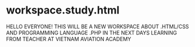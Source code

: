 # workspace.study.html
HELLO EVERYONE! THIS WILL BE A NEW WORKSPACE ABOUT .HTML/CSS AND PROGRAMMING LANGUAGE .PHP IN THE NEXT DAYS LEARNING FROM TEACHER AT VIETNAM AVIATION ACADEMY
